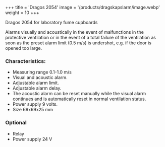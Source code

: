 +++
title = 'Dragos 2054'
image = '/products/dragskapslarm/image.webp'
weight = 10
+++

Dragos 2054 for laboratory fume cupboards

Alarms visually and acoustically in the event of malfunctions in the protective ventilation or in the event of a total failure of the ventilation as soon as the preset alarm limit (0.5 m/s) is undershot, e.g. if the door is opened too large.

<!--more-->

### Characteristics:

- Measuring range 0.1-1.0 m/s
- Visual and acoustic alarm.
- Adjustable alarm limit.
- Adjustable alarm delay.
- The acoustic alarm can be reset manually while the visual alarm continues and is automatically reset in normal ventilation status.
- Power supply 9 volts.
- Size 69x69x25 mm

### Optional

- Relay
- Power supply 24 V
